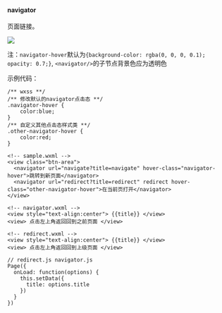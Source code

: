 #### navigator

页面链接。

![](http://images2015.cnblogs.com/blog/602490/201611/602490-20161114143033482-1817098541.png)

注：`navigator-hover`默认为`{background-color: rgba(0, 0, 0, 0.1); opacity: 0.7;}`, `<navigator/>`的子节点背景色应为透明色

示例代码：



```
/** wxss **/
/** 修改默认的navigator点击态 **/
.navigator-hover {
    color:blue;
}
/** 自定义其他点击态样式类 **/
.other-navigator-hover {
    color:red;
}
```



```
<!-- sample.wxml -->
<view class="btn-area">
  <navigator url="navigate?title=navigate" hover-class="navigator-hover">跳转到新页面</navigator>
  <navigator url="redirect?title=redirect" redirect hover-class="other-navigator-hover">在当前页打开</navigator>
</view>
```

```
<!-- navigator.wxml -->
<view style="text-align:center"> {{title}} </view>
<view> 点击左上角返回回到之前页面 </view>
```

```
<!-- redirect.wxml -->
<view style="text-align:center"> {{title}} </view>
<view> 点击左上角返回回到上级页面 </view>
```



```
// redirect.js navigator.js
Page({
  onLoad: function(options) {
    this.setData({
      title: options.title
    })
  }
})
```

